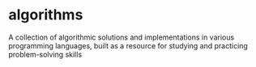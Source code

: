 # algorithms
A collection of algorithmic solutions and implementations in various programming languages, built as a resource for studying and practicing problem-solving skills
